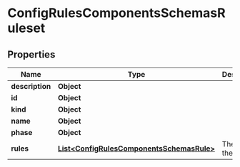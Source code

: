 # ConfigRulesComponentsSchemasRuleset

## Properties
Name | Type | Description | Notes
------------ | ------------- | ------------- | -------------
**description** | **Object** |  |  [optional]
**id** | **Object** |  |  [optional]
**kind** | **Object** |  |  [optional]
**name** | **Object** |  |  [optional]
**phase** | **Object** |  |  [optional]
**rules** | [**List&lt;ConfigRulesComponentsSchemasRule&gt;**](ConfigRulesComponentsSchemasRule.md) | The rules in the ruleset. |  [optional]
